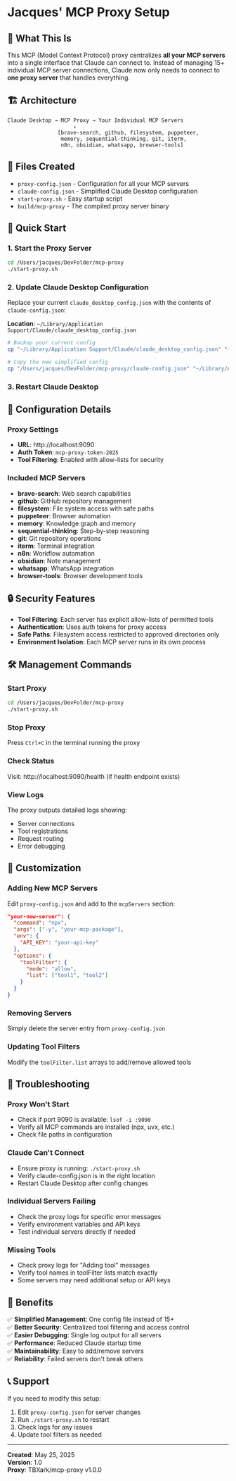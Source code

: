 # Jacques' MCP Proxy Setup

## 🎯 What This Is

This MCP (Model Context Protocol) proxy centralizes **all your MCP servers** into a single interface that Claude can connect to. Instead of managing 15+ individual MCP server connections, Claude now only needs to connect to **one proxy server** that handles everything.

## 🏗️ Architecture

```
Claude Desktop → MCP Proxy → Your Individual MCP Servers
                     ↓
                [brave-search, github, filesystem, puppeteer, 
                 memory, sequential-thinking, git, iterm, 
                 n8n, obsidian, whatsapp, browser-tools]
```

## 📁 Files Created

- `proxy-config.json` - Configuration for all your MCP servers
- `claude-config.json` - Simplified Claude Desktop configuration  
- `start-proxy.sh` - Easy startup script
- `build/mcp-proxy` - The compiled proxy server binary

## 🚀 Quick Start

### 1. Start the Proxy Server
```bash
cd /Users/jacques/DevFolder/mcp-proxy
./start-proxy.sh
```

### 2. Update Claude Desktop Configuration

Replace your current `claude_desktop_config.json` with the contents of `claude-config.json`:

**Location**: `~/Library/Application Support/Claude/claude_desktop_config.json`

```bash
# Backup your current config
cp "~/Library/Application Support/Claude/claude_desktop_config.json" "~/Library/Application Support/Claude/claude_desktop_config.json.backup"

# Copy the new simplified config
cp "/Users/jacques/DevFolder/mcp-proxy/claude-config.json" "~/Library/Application Support/Claude/claude_desktop_config.json"
```

### 3. Restart Claude Desktop

## 🔧 Configuration Details

### Proxy Settings
- **URL**: http://localhost:9090  
- **Auth Token**: `mcp-proxy-token-2025`
- **Tool Filtering**: Enabled with allow-lists for security

### Included MCP Servers
- **brave-search**: Web search capabilities
- **github**: GitHub repository management
- **filesystem**: File system access with safe paths
- **puppeteer**: Browser automation
- **memory**: Knowledge graph and memory
- **sequential-thinking**: Step-by-step reasoning
- **git**: Git repository operations  
- **iterm**: Terminal integration
- **n8n**: Workflow automation
- **obsidian**: Note management
- **whatsapp**: WhatsApp integration
- **browser-tools**: Browser development tools

## 🔒 Security Features

- **Tool Filtering**: Each server has explicit allow-lists of permitted tools
- **Authentication**: Uses auth tokens for proxy access
- **Safe Paths**: Filesystem access restricted to approved directories only
- **Environment Isolation**: Each MCP server runs in its own process

## 🛠️ Management Commands

### Start Proxy
```bash
cd /Users/jacques/DevFolder/mcp-proxy
./start-proxy.sh
```

### Stop Proxy
Press `Ctrl+C` in the terminal running the proxy

### Check Status
Visit: http://localhost:9090/health (if health endpoint exists)

### View Logs
The proxy outputs detailed logs showing:
- Server connections
- Tool registrations  
- Request routing
- Error debugging

## 🔧 Customization

### Adding New MCP Servers
Edit `proxy-config.json` and add to the `mcpServers` section:

```json
"your-new-server": {
  "command": "npx",
  "args": ["-y", "your-mcp-package"],
  "env": {
    "API_KEY": "your-api-key"
  },
  "options": {
    "toolFilter": {
      "mode": "allow",
      "list": ["tool1", "tool2"]
    }
  }
}
```

### Removing Servers
Simply delete the server entry from `proxy-config.json`

### Updating Tool Filters
Modify the `toolFilter.list` arrays to add/remove allowed tools

## 🚨 Troubleshooting

### Proxy Won't Start
- Check if port 9090 is available: `lsof -i :9090`
- Verify all MCP commands are installed (npx, uvx, etc.)
- Check file paths in configuration

### Claude Can't Connect
- Ensure proxy is running: `./start-proxy.sh`
- Verify claude-config.json is in the right location
- Restart Claude Desktop after config changes

### Individual Servers Failing
- Check the proxy logs for specific error messages
- Verify environment variables and API keys
- Test individual servers directly if needed

### Missing Tools
- Check proxy logs for "Adding tool" messages
- Verify tool names in toolFilter lists match exactly
- Some servers may need additional setup or API keys

## 🎉 Benefits

✅ **Simplified Management**: One config file instead of 15+  
✅ **Better Security**: Centralized tool filtering and access control  
✅ **Easier Debugging**: Single log output for all servers  
✅ **Performance**: Reduced Claude startup time  
✅ **Maintainability**: Easy to add/remove servers  
✅ **Reliability**: Failed servers don't break others  

## 📞 Support

If you need to modify this setup:
1. Edit `proxy-config.json` for server changes
2. Run `./start-proxy.sh` to restart
3. Check logs for any issues
4. Update tool filters as needed

---

**Created**: May 25, 2025  
**Version**: 1.0  
**Proxy**: TBXark/mcp-proxy v1.0.0

